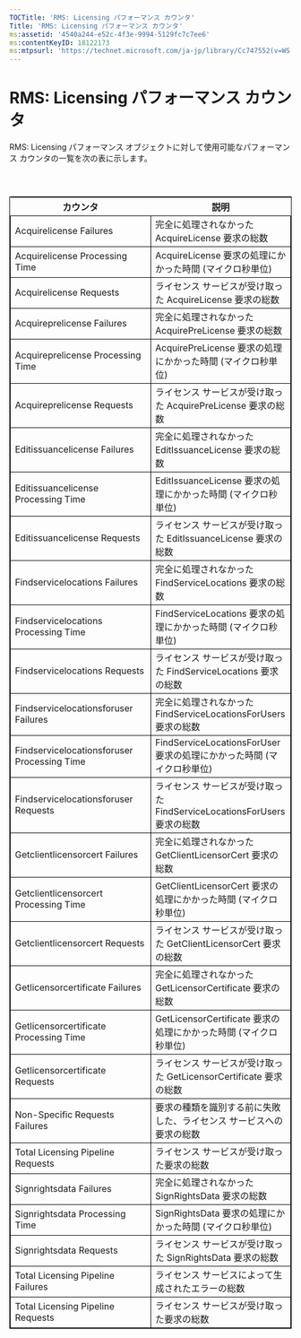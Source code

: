```yaml
---
TOCTitle: 'RMS: Licensing パフォーマンス カウンタ'
Title: 'RMS: Licensing パフォーマンス カウンタ'
ms:assetid: '4540a244-e52c-4f3e-9994-5129fc7c7ee6'
ms:contentKeyID: 18122173
ms:mtpsurl: 'https://technet.microsoft.com/ja-jp/library/Cc747552(v=WS.10)'
---
```


RMS: Licensing パフォーマンス カウンタ
======================================

RMS: Licensing パフォーマンス オブジェクトに対して使用可能なパフォーマンス カウンタの一覧を次の表に示します。

###  

 
<table style="border:1px solid black;">
<colgroup>
<col width="50%" />
<col width="50%" />
</colgroup>
<thead>
<tr class="header">
<th>カウンタ</th>
<th>説明</th>
</tr>
</thead>
<tbody>
<tr class="odd">
<td style="border:1px solid black;">Acquirelicense Failures</td>
<td style="border:1px solid black;">完全に処理されなかった AcquireLicense 要求の総数</td>
</tr>
<tr class="even">
<td style="border:1px solid black;">Acquirelicense Processing Time</td>
<td style="border:1px solid black;">AcquireLicense 要求の処理にかかった時間 (マイクロ秒単位)</td>
</tr>
<tr class="odd">
<td style="border:1px solid black;">Acquirelicense Requests</td>
<td style="border:1px solid black;">ライセンス サービスが受け取った AcquireLicense 要求の総数</td>
</tr>
<tr class="even">
<td style="border:1px solid black;">Acquireprelicense Failures</td>
<td style="border:1px solid black;">完全に処理されなかった AcquirePreLicense 要求の総数</td>
</tr>
<tr class="odd">
<td style="border:1px solid black;">Acquireprelicense Processing Time</td>
<td style="border:1px solid black;">AcquirePreLicense 要求の処理にかかった時間 (マイクロ秒単位)</td>
</tr>
<tr class="even">
<td style="border:1px solid black;">Acquireprelicense Requests</td>
<td style="border:1px solid black;">ライセンス サービスが受け取った AcquirePreLicense 要求の総数</td>
</tr>
<tr class="odd">
<td style="border:1px solid black;">Editissuancelicense Failures</td>
<td style="border:1px solid black;">完全に処理されなかった EditIssuanceLicense 要求の総数</td>
</tr>
<tr class="even">
<td style="border:1px solid black;">Editissuancelicense Processing Time</td>
<td style="border:1px solid black;">EditIssuanceLicense 要求の処理にかかった時間 (マイクロ秒単位)</td>
</tr>
<tr class="odd">
<td style="border:1px solid black;">Editissuancelicense Requests</td>
<td style="border:1px solid black;">ライセンス サービスが受け取った EditIssuanceLicense 要求の総数</td>
</tr>
<tr class="even">
<td style="border:1px solid black;">Findservicelocations Failures</td>
<td style="border:1px solid black;">完全に処理されなかった FindServiceLocations 要求の総数</td>
</tr>
<tr class="odd">
<td style="border:1px solid black;">Findservicelocations Processing Time</td>
<td style="border:1px solid black;">FindServiceLocations 要求の処理にかかった時間 (マイクロ秒単位)</td>
</tr>
<tr class="even">
<td style="border:1px solid black;">Findservicelocations Requests</td>
<td style="border:1px solid black;">ライセンス サービスが受け取った FindServiceLocations 要求の総数</td>
</tr>
<tr class="odd">
<td style="border:1px solid black;">Findservicelocationsforuser Failures</td>
<td style="border:1px solid black;">完全に処理されなかった FindServiceLocationsForUsers 要求の総数</td>
</tr>
<tr class="even">
<td style="border:1px solid black;">Findservicelocationsforuser Processing Time</td>
<td style="border:1px solid black;">FindServiceLocationsForUser 要求の処理にかかった時間 (マイクロ秒単位)</td>
</tr>
<tr class="odd">
<td style="border:1px solid black;">Findservicelocationsforuser Requests</td>
<td style="border:1px solid black;">ライセンス サービスが受け取った FindServiceLocationsForUsers 要求の総数</td>
</tr>
<tr class="even">
<td style="border:1px solid black;">Getclientlicensorcert Failures</td>
<td style="border:1px solid black;">完全に処理されなかった GetClientLicensorCert 要求の総数</td>
</tr>
<tr class="odd">
<td style="border:1px solid black;">Getclientlicensorcert Processing Time</td>
<td style="border:1px solid black;">GetClientLicensorCert 要求の処理にかかった時間 (マイクロ秒単位)</td>
</tr>
<tr class="even">
<td style="border:1px solid black;">Getclientlicensorcert Requests</td>
<td style="border:1px solid black;">ライセンス サービスが受け取った GetClientLicensorCert 要求の総数</td>
</tr>
<tr class="odd">
<td style="border:1px solid black;">Getlicensorcertificate Failures</td>
<td style="border:1px solid black;">完全に処理されなかった GetLicensorCertificate 要求の総数</td>
</tr>
<tr class="even">
<td style="border:1px solid black;">Getlicensorcertificate Processing Time</td>
<td style="border:1px solid black;">GetLicensorCertificate 要求の処理にかかった時間 (マイクロ秒単位)</td>
</tr>
<tr class="odd">
<td style="border:1px solid black;">Getlicensorcertificate Requests</td>
<td style="border:1px solid black;">ライセンス サービスが受け取った GetLicensorCertificate 要求の総数</td>
</tr>
<tr class="even">
<td style="border:1px solid black;">Non-Specific Requests Failures</td>
<td style="border:1px solid black;">要求の種類を識別する前に失敗した、ライセンス サービスへの要求の総数</td>
</tr>
<tr class="odd">
<td style="border:1px solid black;">Total Licensing Pipeline Requests</td>
<td style="border:1px solid black;">ライセンス サービスが受け取った要求の総数</td>
</tr>
<tr class="even">
<td style="border:1px solid black;">Signrightsdata Failures</td>
<td style="border:1px solid black;">完全に処理されなかった SignRightsData 要求の総数</td>
</tr>
<tr class="odd">
<td style="border:1px solid black;">Signrightsdata Processing Time</td>
<td style="border:1px solid black;">SignRightsData 要求の処理にかかった時間 (マイクロ秒単位)</td>
</tr>
<tr class="even">
<td style="border:1px solid black;">Signrightsdata Requests</td>
<td style="border:1px solid black;">ライセンス サービスが受け取った SignRightsData 要求の総数</td>
</tr>
<tr class="odd">
<td style="border:1px solid black;">Total Licensing Pipeline Failures</td>
<td style="border:1px solid black;">ライセンス サービスによって生成されたエラーの総数</td>
</tr>
<tr class="even">
<td style="border:1px solid black;">Total Licensing Pipeline Requests</td>
<td style="border:1px solid black;">ライセンス サービスが受け取った要求の総数</td>
</tr>
</tbody>
</table>

